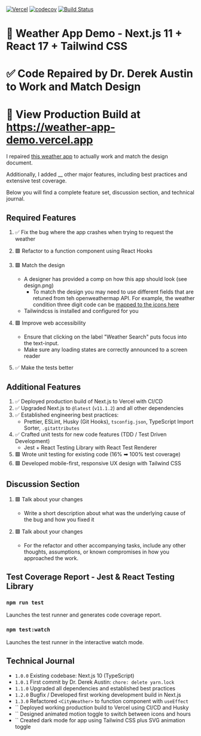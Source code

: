 [![Vercel](https://therealsujitk-vercel-badge.vercel.app/?app=weather-app-demo)](https://weather-app-demo.vercel.app/?app=weather-app-demo) [![codecov](https://codecov.io/gh/DoctorDerek/weather-app-demo/branch/master/graph/badge.svg?token=7VDUW7TGZN)](https://codecov.io/gh/DoctorDerek/weather-app-demo) [![Build Status](https://travis-ci.com/DoctorDerek/weather-app-demo.svg?branch=master)](https://travis-ci.com/DoctorDerek/weather-app-demo)

# 📆 Weather App Demo - Next.js 11 + React 17 + Tailwind CSS

# ✅ Code Repaired by Dr. Derek Austin to Work and Match Design

# 👀 View Production Build at https://weather-app-demo.vercel.app

I repaired [this weather app](https://codesandbox.io/s/blazing-butterfly-6qudf) to actually work and match the design document.

Additionally, I added \_\_ other major features, including best practices and extensive test coverage.

Below you will find a complete feature set, discussion section, and technical journal.

## Required Features

1. ✅ Fix the bug where the app crashes when trying to request the weather

2. 🟩 Refactor <CityWeather> to a function component using React Hooks

3. 🟩 Match the design

   - A designer has provided a comp on how this app should look (see design.png)
     - To match the design you may need to use different fields that are retuned from teh openweathermap API. For example, the weather condition three digit code can be [mapped to the icons here](https://openweathermap.org/weather-conditions)
   - Tailwindcss is installed and configured for you

4. 🟩 Improve web accessibility

   - Ensure that clicking on the label "Weather Search" puts focus into the text-input.
   - Make sure any loading states are correctly announced to a screen reader

5. ✅ Make the tests better

## Additional Features

1. ✅ Deployed production build of Next.js to Vercel with CI/CD
2. ✅ Upgraded Next.js to `@latest` (`v11.1.2`) and all other dependencies
3. ✅ Established engineering best practices:
   - Prettier, ESLint, Husky (Git Hooks), `tsconfig.json`, TypeScript Import Sorter, `.gitattributes`
4. ✅ Crafted unit tests for new code features (TDD / Test Driven Development)
   - Jest + React Testing Library with React Test Renderer
5. 🟩 Wrote unit testing for existing code (16% ➡ 100% test coverage)
6. 🟩 Developed mobile-first, responsive UX design with Tailwind CSS

## Discussion Section

1. 🟩 Talk about your changes

   - Write a short description about what was the underlying cause of the bug and how you fixed it

2. 🟩 Talk about your changes

   - For the refactor and other accompanying tasks, include any other thoughts, assumptions, or known compromises in how you approached the work.

## Test Coverage Report - Jest & React Testing Library

### `npm run test`

Launches the test runner and generates code coverage report.

### `npm test:watch`

Launches the test runner in the interactive watch mode.

## Technical Journal

- `1.0.0` Existing codebase: Next.js 10 (TypeScript)
- `1.0.1` First commit by Dr. Derek Austin: `chore: delete yarn.lock`
- `1.1.0` Upgraded all dependencies and established best practices
- `1.2.0` Bugfix / Developed first working development build in Next.js
- `1.3.0` Refactored `<CityWeather>` to function component with `useEffect`
- `` Deployed working production build to Vercel using CI/CD and Husky
- `` Designed animated motion toggle to switch between icons and hours
- `` Created dark mode for app using Tailwind CSS plus SVG animation toggle
